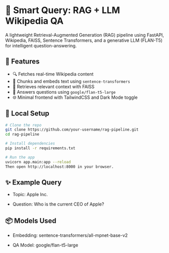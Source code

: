 # 🧠 Smart Query: RAG + LLM Wikipedia QA

A lightweight Retrieval-Augmented Generation (RAG) pipeline using FastAPI, Wikipedia, FAISS, Sentence Transformers, and a generative LLM (FLAN-T5) for intelligent question-answering.

## 🚀 Features

- 🔍 Fetches real-time Wikipedia content
- 🔗 Chunks and embeds text using `sentence-transformers`
- 🔎 Retrieves relevant context with FAISS
- 🤖 Answers questions using `google/flan-t5-large`
- 🌐 Minimal frontend with TailwindCSS and Dark Mode toggle


## 🧪 Local Setup

```bash
# Clone the repo
git clone https://github.com/your-username/rag-pipeline.git
cd rag-pipeline

# Install dependencies
pip install -r requirements.txt

# Run the app
uvicorn app.main:app --reload
Then open http://localhost:8000 in your browser.
```

## ✨ Example Query
- Topic: Apple Inc.

- Question: Who is the current CEO of Apple?

## 📦 Models Used

- Embedding: sentence-transformers/all-mpnet-base-v2

- QA Model: google/flan-t5-large
